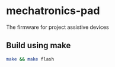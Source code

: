 # mechatronics-pad
The firmware for project assistive devices

## Build using make

```sh
make && make flash
```
